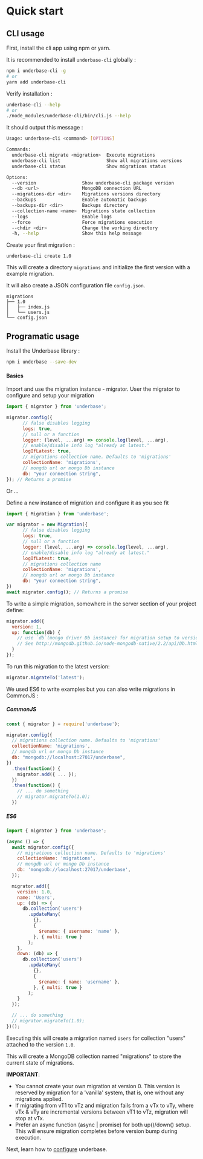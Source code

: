 # Quick start

## CLI usage

First, install the cli app using npm or yarn.

It is recommended to install `underbase-cli` globally :

```bash
npm i underbase-cli -g
# or
yarn add underbase-cli
```

Verify installation :

```bash
underbase-cli --help
# or
./node_modules/underbase-cli/bin/cli.js --help
```

It should output this message :

```bash
Usage: underbase-cli <command> [OPTIONS]

Commands:
  underbase-cli migrate <migration>  Execute migrations
  underbase-cli list                 Show all migrations versions
  underbase-cli status               Show migrations status

Options:
  --version                 Show underbase-cli package version         [boolean]
  --db <url>                MongoDB connection URL
  --migrations-dir <dir>    Migrations versions directory
  --backups                 Enable automatic backups
  --backups-dir <dir>       Backups directory
  --collection-name <name>  Migrations state collection
  --logs                    Enable logs
  --force                   Force migrations execution
  --chdir <dir>             Change the working directory
  -h, --help                Show this help message                     [boolean]
```

Create your first migration : 

```
underbase-cli create 1.0
```

This will create a directory `migrations` and initialize the first version with a example migration.

It will also create a JSON configuration file `config.json`.

```
migrations
├── 1.0
│   ├── index.js
│   └── users.js
└── config.json
```

## Programatic usage

Install the Underbase library :

```bash
npm i underbase --save-dev
```

#### Basics

Import and use the migration instance - migrator. User the migrator to configure and setup your migration

``` javascript
import { migrator } from 'underbase';

migrator.config({
      // false disables logging
      logs: true,
      // null or a function
      logger: (level, ...arg) => console.log(level, ...arg),
      // enable/disable info log "already at latest."
      logIfLatest: true,
      // migrations collection name. Defaults to 'migrations'
      collectionName: 'migrations',
      // mongdb url or mongo Db instance
      db: "your connection string",
}); // Returns a promise
```

Or ...

Define a new instance of migration and configure it as you see fit

``` javascript
import { Migration } from 'underbase';

var migrator = new Migration({
      // false disables logging
      logs: true,
      // null or a function
      logger: (level, ...arg) => console.log(level, ...arg),
      // enable/disable info log "already at latest."
      logIfLatest: true,
      // migrations collection name
      collectionName: 'migrations',
      // mongdb url or mongo Db instance
      db: "your connection string",
})
await migrator.config(); // Returns a promise
```

To write a simple migration, somewhere in the server section of your project define:

``` javascript
migrator.add({
  version: 1,
  up: function(db) {
    // use `db`(mongo driver Db instance) for migration setup to version 1
    // See http://mongodb.github.io/node-mongodb-native/2.2/api/Db.html for db api
  }
});
```
To run this migration to the latest version:

``` javascript
migrator.migrateTo('latest');
```

We used ES6 to write examples but you can also write migrations in CommonJS :

##### CommonJS

```js
const { migrator } = require('underbase');

migrator.config({
  // migrations collection name. Defaults to 'migrations'
  collectionName: 'migrations',
  // mongdb url or mongo Db instance
  db: "mongodb://localhost:27017/underbase",
})
  .then(function() {
    migrator.add({ ... });
  })
  .then(function() {
    // ... do something
    // migrator.migrateTo(1.0);
  })
```

##### ES6

```js
import { migrator } from 'underbase';

(async () => {
  await migrator.config({
    // migrations collection name. Defaults to 'migrations'
    collectionName: 'migrations',
    // mongdb url or mongo Db instance
    db: 'mongodb://localhost:27017/underbase',
  });

  migrator.add({
    version: 1.0,
    name: 'Users',
    up: (db) => {
      db.collection('users')
        .updateMany(
          {},
          {
            $rename: { username: 'name' },
          }, { multi: true }
        );
    },
    down: (db) => {
      db.collection('users')
        .updateMany(
          {},
          {
            $rename: { name: 'username' },
          }, { multi: true }
        );
    }
  });

  // ... do something
  // migrator.migrateTo(1.0);
})();
```

Executing this will create a migration named `Users` for collection "users" attached to the version `1.0`.

This will create a MongoDB collection named "migrations" to store the current state of migrations.

**IMPORTANT**:
- You cannot create your own migration at version 0. This version is reserved by migration for
a 'vanilla' system, that is, one without any migrations applied.
- If migrating from vT1 to vTz and migration fails from a vTx to vTy, where vTx & vTy are incremental versions
between vT1 to vTz, migration will stop at vTx.
- Prefer an async function (async | promise) for both up()/down() setup. This will ensure migration completes before version bump during execution.

Next, learn how to [configure](/configuration) underbase.
